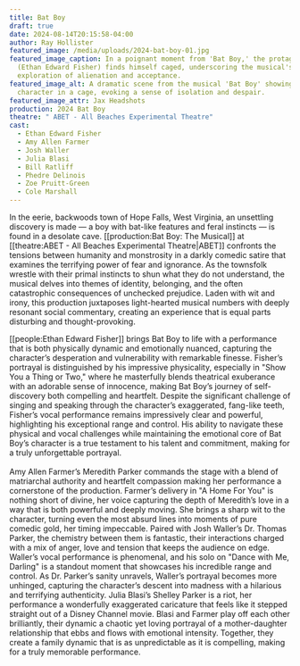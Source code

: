 ```yaml
---
title: Bat Boy
draft: true
date: 2024-08-14T20:15:58-04:00
author: Ray Hollister
featured_image: /media/uploads/2024-bat-boy-01.jpg
featured_image_caption: In a poignant moment from 'Bat Boy,' the protagonist
  (Ethan Edward Fisher) finds himself caged, underscoring the musical's
  exploration of alienation and acceptance.
featured_image_alt: A dramatic scene from the musical 'Bat Boy' showing the
  character in a cage, evoking a sense of isolation and despair.
featured_image_attr: Jax Headshots
production: 2024 Bat Boy
theatre: " ABET - All Beaches Experimental Theatre"
cast:
  - Ethan Edward Fisher
  - Amy Allen Farmer
  - Josh Waller
  - Julia Blasi
  - Bill Ratliff
  - Phedre Delinois
  - Zoe Pruitt-Green
  - Cole Marshall
---
```

In the eerie, backwoods town of Hope Falls, West Virginia, an unsettling discovery is made — a boy with bat-like features and feral instincts — is found in a desolate cave. \[[production:Bat Boy: The Musical]] at \[[theatre:ABET - All Beaches Experimental Theatre|ABET]] confronts the tensions between humanity and monstrosity in a darkly comedic satire that examines the terrifying power of fear and ignorance. As the townsfolk wrestle with their primal instincts to shun what they do not understand, the musical delves into themes of identity, belonging, and the often catastrophic consequences of unchecked prejudice. Laden with wit and irony, this production juxtaposes light-hearted musical numbers with deeply resonant social commentary, creating an experience that is equal parts disturbing and thought-provoking.

\[[people:Ethan Edward Fisher]] brings Bat Boy to life with a performance that is both physically dynamic and emotionally nuanced, capturing the character’s desperation and vulnerability with remarkable finesse. Fisher’s portrayal is distinguished by his impressive physicality, especially in "Show You a Thing or Two," where he masterfully blends theatrical exuberance with an adorable sense of innocence, making Bat Boy’s journey of self-discovery both compelling and heartfelt. Despite the significant challenge of singing and speaking through the character’s exaggerated, fang-like teeth, Fisher’s vocal performance remains impressively clear and powerful, highlighting his exceptional range and control. His ability to navigate these physical and vocal challenges while maintaining the emotional core of Bat Boy’s character is a true testament to his talent and commitment, making for a truly unforgettable portrayal.\
\
Amy Allen Farmer’s Meredith Parker commands the stage with a blend of matriarchal authority and heartfelt compassion making her performance a cornerstone of the production. Farmer’s delivery in "A Home For You" is nothing short of divine, her voice capturing the depth of Meredith’s love in a way that is both powerful and deeply moving. She brings a sharp wit to the character, turning even the most absurd lines into moments of pure comedic gold, her timing impeccable. Paired with Josh Waller’s Dr. Thomas Parker, the chemistry between them is fantastic, their interactions charged with a mix of anger, love and tension that keeps the audience on edge. Waller’s vocal performance is phenomenal, and his solo on "Dance with Me, Darling" is a standout moment that showcases his incredible range and control. As Dr. Parker’s sanity unravels, Waller’s portrayal becomes more unhinged, capturing the character’s descent into madness with a hilarious and terrifying authenticity. Julia Blasi’s Shelley Parker is a riot, her performance a wonderfully exaggerated caricature that feels like it stepped straight out of a Disney Channel movie. Blasi and Farmer play off each other brilliantly, their dynamic a chaotic yet loving portrayal of a mother-daughter relationship that ebbs and flows with emotional intensity. Together, they create a family dynamic that is as unpredictable as it is compelling, making for a truly memorable performance.
